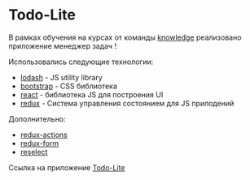 # Todo-Lite

В рамках обучения на курсах от команды [knowledge](https://knowledge.uz/) реализовано приложение 
менеджер задач !

Использовались следующие технологии:
- [lodash](https://lodash.com/) - JS utility library
- [bootstrap](https://get.com/) - CSS библиотека
- [react](https://reactjs.org/) - библиотека JS для построения UI
- [redux](https://redux.js.org/) - Система управления состоянием для JS прилодений

Дополнительно:
- [redux-actions](https://github.com/redux-utilities/redux-actions)
- [redux-form](https://redux-form.com/7.4.2/)
- [reselect](https://github.com/reduxjs/reselect)

Ссылка на приложение [Todo-Lite](http://my-todo-lite.surge.sh/)

